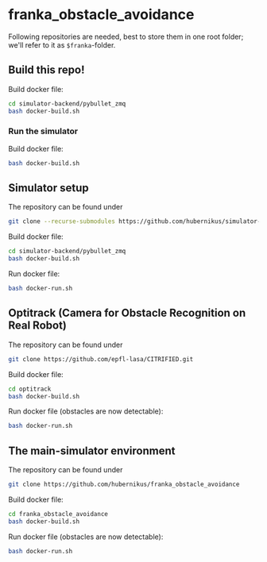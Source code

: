 # franka_obstacle_avoidance

Following repositories are needed, best to store them in one root folder; we'll refer to it as 
`$franka`-folder.

## Build this repo!
Build docker file:
``` bash
cd simulator-backend/pybullet_zmq
bash docker-build.sh
```

### Run the simulator
Build docker file:
``` bash
bash docker-build.sh
```

## Simulator setup
The repository can be found under
``` bash
git clone --recurse-submodules https://github.com/hubernikus/simulator-backend.git
```

Build docker file:
``` bash
cd simulator-backend/pybullet_zmq
bash docker-build.sh
```

Run docker file:
``` bash
bash docker-run.sh
```

## Optitrack (Camera for Obstacle Recognition on Real Robot)
The repository can be found under
``` bash
git clone https://github.com/epfl-lasa/CITRIFIED.git
```

Build docker file:
``` bash
cd optitrack
bash docker-build.sh
```

Run docker file (obstacles are now detectable):
``` bash
bash docker-run.sh
```

## The main-simulator environment
The repository can be found under
``` bash
git clone https://github.com/hubernikus/franka_obstacle_avoidance
```

Build docker file:
``` bash
cd franka_obstacle_avoidance
bash docker-build.sh
```

Run docker file (obstacles are now detectable):
``` bash
bash docker-run.sh
```
